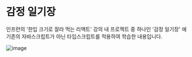 # 감정 일기장

인프런의 '한입 크기로 잘라 먹는 리액트' 강의 내 프로젝트 중 하나인 '감정 일기장' 에  
기존의 자바스크립트가 아닌 타입스크립트를 적용하여 학습한 내용입니다.

![image](https://github.com/user-attachments/assets/0d798cee-2067-494d-a921-06aad6c8af8b)
